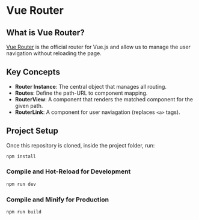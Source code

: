 # Vue Router

## What is Vue Router?
[Vue Router](https://router.vuejs.org/installation.html) is the official router for Vue.js and allow us to manage the user navigation without reloading the page.

## Key Concepts
- **Router Instance**: The central object that manages all routing.
- **Routes**: Define the path-URL to component mapping.
- **RouterView**: A component that renders the matched component for the given path.
- **RouterLink**: A component for user naviagation (replaces `<a>` tags).

## Project Setup
Once this repository is cloned, inside the project folder, run:

```sh
npm install
```

### Compile and Hot-Reload for Development

```sh
npm run dev
```

### Compile and Minify for Production

```sh
npm run build
```
